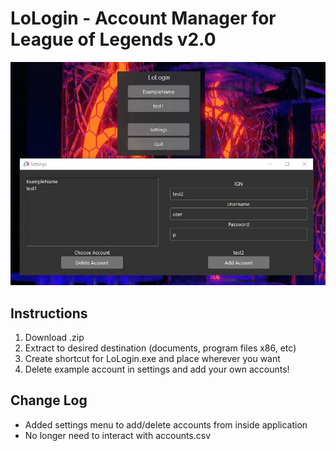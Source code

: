 # LoLogin - Account Manager for League of Legends v2.0

![Example Image](/Example.JPG)

## Instructions
1. Download .zip
2. Extract to desired destination (documents, program files x86, etc)
3. Create shortcut for LoLogin.exe and place wherever you want
4. Delete example account in settings and add your own accounts!

## Change Log
- Added settings menu to add/delete accounts from inside application
- No longer need to interact with accounts.csv

